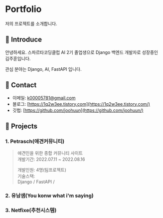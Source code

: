 # Portfolio
저의 프로젝트를 소개합니다.

## 📌 Introduce
안녕하세요. 스파르타코딩클럽 AI 2기 졸업생으로 Django 백엔드 개발자로 성장중인 김주훈입니다.

관심 분야는 Django, AI, FastAPI 입니다.

## 📌 Contact
- 이메일: [k00005781@gmail.com](k00005781@gmail.com)
- 블로그: [https://1q2w3ee.tistory.com](https://1q2w3ee.tistory.com/)
- 깃헙: [https://github.com/joohuun](https://github.com/joohuun/)

## 📌 Projects


### 1. Petrasch(애견커뮤니티)
> 애견인을 위한 종합 커뮤니티 사이트   
> 개발기간: 2022.07.11 ~ 2022.08.16   
> 
> 개발인원: 4명(팀프로젝트)   
> 기술스택:   
> Django / FastAPI / 

### 2. 유남샘(You konw what i'm saying)

### 3. Netfixe(추천시스템)
